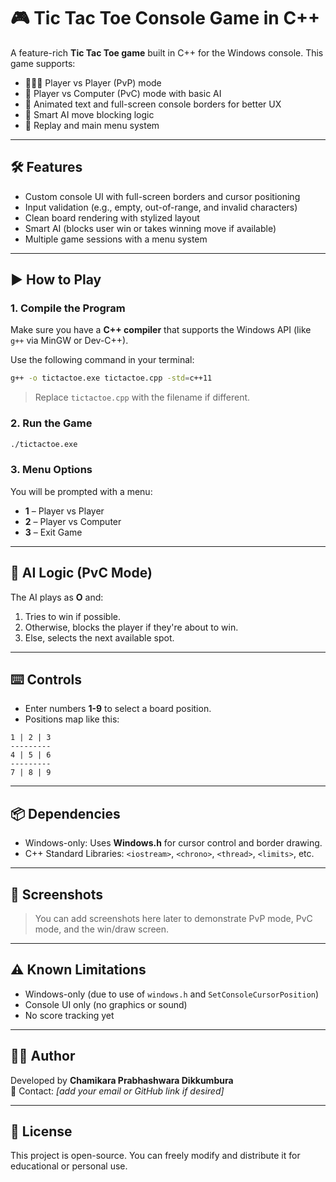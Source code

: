 # 🎮 Tic Tac Toe Console Game in C++

A feature-rich **Tic Tac Toe game** built in C++ for the Windows console. This game supports:

- 🧑‍🤝‍🧑 Player vs Player (PvP) mode
- 🤖 Player vs Computer (PvC) mode with basic AI
- 🎨 Animated text and full-screen console borders for better UX
- 🧠 Smart AI move blocking logic
- 🔁 Replay and main menu system

---

## 🛠️ Features

- Custom console UI with full-screen borders and cursor positioning
- Input validation (e.g., empty, out-of-range, and invalid characters)
- Clean board rendering with stylized layout
- Smart AI (blocks user win or takes winning move if available)
- Multiple game sessions with a menu system

---

## ▶️ How to Play

### 1. Compile the Program

Make sure you have a **C++ compiler** that supports the Windows API (like `g++` via MinGW or Dev-C++).

Use the following command in your terminal:

```bash
g++ -o tictactoe.exe tictactoe.cpp -std=c++11
```

> Replace `tictactoe.cpp` with the filename if different.

### 2. Run the Game

```bash
./tictactoe.exe
```

### 3. Menu Options

You will be prompted with a menu:
- **1** – Player vs Player
- **2** – Player vs Computer
- **3** – Exit Game

---

## 🧠 AI Logic (PvC Mode)

The AI plays as **O** and:
1. Tries to win if possible.
2. Otherwise, blocks the player if they're about to win.
3. Else, selects the next available spot.

---

## ⌨️ Controls

- Enter numbers **1-9** to select a board position.
- Positions map like this:

```
1 | 2 | 3
---------
4 | 5 | 6
---------
7 | 8 | 9
```

---

## 📦 Dependencies

- Windows-only: Uses **Windows.h** for cursor control and border drawing.
- C++ Standard Libraries: `<iostream>`, `<chrono>`, `<thread>`, `<limits>`, etc.

---

## 📸 Screenshots

> You can add screenshots here later to demonstrate PvP mode, PvC mode, and the win/draw screen.

---

## ⚠️ Known Limitations

- Windows-only (due to use of `windows.h` and `SetConsoleCursorPosition`)
- Console UI only (no graphics or sound)
- No score tracking yet

---

## 🙋‍♂️ Author

Developed by **Chamikara Prabhashwara Dikkumbura**  
📧 Contact: _[add your email or GitHub link if desired]_

---

## 📄 License

This project is open-source. You can freely modify and distribute it for educational or personal use.
